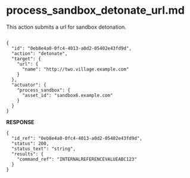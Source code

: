 
# process_sandbox_detonate_url.md

This action submits a url for sandbox detonation.

```

{
  "id": "0eb8e4a0-0fc4-4013-a0d2-05402e43fd9d",
  "action": "detonate",
  "target": {
    "url": {
      "name": "http://two.village.example.com"
    }
  },
  "actuator": {
    "process_sandbox": {
      "asset_id": "sandbox6.example.com"
    }
  }
}
```

**RESPONSE**

```
{
  "id_ref": "0eb8e4a0-0fc4-4013-a0d2-05402e43fd9d",
  "status": 200,
  "status_text": "string",
  "results": {
    "command_ref": "INTERNALREFERENCEVALUEABC123"
  }
}
```
